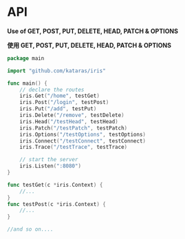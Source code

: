 # API

**Use of GET,  POST,  PUT,  DELETE, HEAD, PATCH & OPTIONS**

**使用 GET,  POST,  PUT,  DELETE, HEAD, PATCH & OPTIONS**

```go
package main

import "github.com/kataras/iris"

func main() {
    // declare the routes
    iris.Get("/home", testGet)
    iris.Post("/login", testPost)
    iris.Put("/add", testPut)
    iris.Delete("/remove", testDelete)
    iris.Head("/testHead", testHead)
    iris.Patch("/testPatch", testPatch)
    iris.Options("/testOptions", testOptions)
    iris.Connect("/testConnect", testConnect)
    iris.Trace("/testTrace", testTrace)

    // start the server
    iris.Listen(":8080")
}

func testGet(c *iris.Context) {
    //...
}
func testPost(c *iris.Context) {
    //...
}

//and so on....
```

